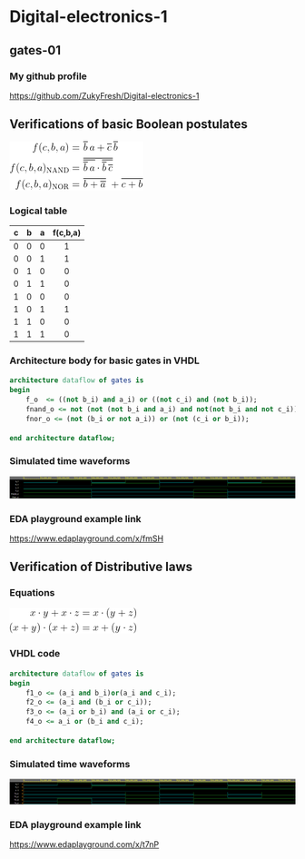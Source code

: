 # Digital-electronics-1
## gates-01

### My github profile
https://github.com/ZukyFresh/Digital-electronics-1

## Verifications of basic Boolean postulates

![Functions](img/functions.png)

### Logical table

| **c** | **b** |**a** | **f(c,b,a)** |
| :-: | :-: | :-: | :-: |
| 0 | 0 | 0 | 1 |
| 0 | 0 | 1 | 1 |
| 0 | 1 | 0 | 0 |
| 0 | 1 | 1 | 0 |
| 1 | 0 | 0 | 0 |
| 1 | 0 | 1 | 1 |
| 1 | 1 | 0 | 0 |
| 1 | 1 | 1 | 0 |

### Architecture body for basic gates in VHDL

```vhdl
architecture dataflow of gates is
begin
    f_o  <= ((not b_i) and a_i) or ((not c_i) and (not b_i));
    fnand_o <= not (not (not b_i and a_i) and not(not b_i and not c_i));
    fnor_o <= (not (b_i or not a_i)) or (not (c_i or b_i));

end architecture dataflow;
```

### Simulated time waveforms

![Waveforms](img/waveforms.png)

### EDA playground example link

https://www.edaplayground.com/x/fmSH

## Verification of Distributive laws

### Equations

![Distributives](img/dlaws.png)

### VHDL code

```vhdl
architecture dataflow of gates is
begin
    f1_o <= (a_i and b_i)or(a_i and c_i);
	f2_o <= (a_i and (b_i or c_i));
	f3_o <= (a_i or b_i) and (a_i or c_i);
	f4_o <= a_i or (b_i and c_i);

end architecture dataflow;

```

### Simulated time waveforms

![Waveforms02](img/waveforms02.png)

### EDA playground example link

https://www.edaplayground.com/x/t7nP
